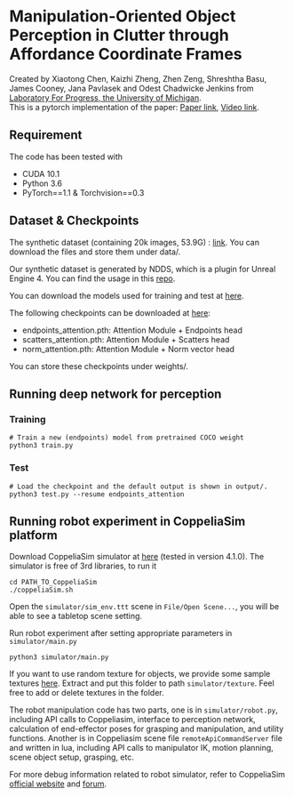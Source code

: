 # Manipulation-Oriented Object Perception in Clutter through Affordance Coordinate Frames
Created by Xiaotong Chen, Kaizhi Zheng, Zhen Zeng, Shreshtha Basu, James Cooney, Jana Pavlasek and Odest Chadwicke Jenkins from 
[Laboratory For Progress, the University of Michigan](https://progress.eecs.umich.edu/index.html).  
This is a pytorch implementation of the paper: [Paper link](https://arxiv.org/abs/2010.08202), [Video link](https://youtu.be/Z7AwKXmwXaI).

## Requirement
The code has been tested with 
* CUDA 10.1
* Python 3.6
* PyTorch==1.1 & Torchvision==0.3

## Dataset & Checkpoints
The synthetic dataset (containing 20k images, 53.9G) : [link](). You can download the files and store them under data/.

Our synthetic dataset is generated by NDDS, which is a plugin for Unreal Engine 4. You can find the usage in this [repo](https://github.com/NVIDIA/Dataset_Synthesizer).

You can download the models used for training and test at [here](https://drive.google.com/file/d/1MjNUxhO12YMb1KeFSTLqjuGXjslhmqYW/view?usp=sharing).

The following checkpoints can be downloaded at [here]():
* endpoints_attention.pth: Attention Module + Endpoints head
* scatters_attention.pth: Attention Module + Scatters head
* norm_attention.pth: Attention Module + Norm vector head

You can store these checkpoints under weights/.
## Running deep network for perception
### Training
```
# Train a new (endpoints) model from pretrained COCO weight
python3 train.py
```

### Test
```
# Load the checkpoint and the default output is shown in output/.
python3 test.py --resume endpoints_attention
```

## Running robot experiment in CoppeliaSim platform

Download CoppeliaSim simulator at [here](https://www.coppeliarobotics.com/downloads) (tested in version 4.1.0).
The simulator is free of 3rd libraries, to run it
```
cd PATH_TO_CoppeliaSim
./coppeliaSim.sh
```

Open the `simulator/sim_env.ttt` scene in `File/Open Scene...`, you will be able to see a tabletop scene setting.

Run robot experiment after setting appropriate parameters in `simulator/main.py`
```
python3 simulator/main.py
```

If you want to use random texture for objects, we provide some sample textures [here](https://drive.google.com/file/d/1FwILIEZ9VrX7HSvWRNmS04xOw3jmajTy/view?usp=sharing). 
Extract and put this folder to path `simulator/texture`. Feel free to add or delete textures in the folder.

The robot manipulation code has two parts, one is in `simulator/robot.py`, including API calls to Coppeliasim, interface to perception network,
calculation of end-effector poses for grasping and manipulation, and utility functions. Another is in Coppeliasim scene file `remoteApiCommandServer` file and written in lua, 
including API calls to manipulator IK, motion planning, scene object setup, grasping, etc.

For more debug information related to robot simulator, refer to CoppeliaSim [official website](https://www.coppeliarobotics.com/)
 and [forum](https://forum.coppeliarobotics.com/).